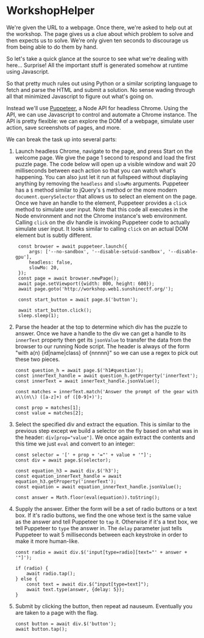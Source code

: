 WorkshopHelper
==============

We're given the URL to a webpage. Once there, we're asked to help out
at the workshop. The page gives us a clue about which problem to
solve and then expects us to solve. We're only given ten seconds to
discourage us from being able to do them by hand.

So let's take a quick glance at the source to see what we're dealing
with here... Surprise! All the important stuff is generated somehow
at runtime using Javascript.

So that pretty much rules out using Python or a similar scripting
language to fetch and parse the HTML and submit a solution. No sense
wading through all that minimized Javascript to figure out what's
going on.

Instead we'll use
[Puppeteer](https://github.com/GoogleChrome/puppeteer), a Node API
for headless Chrome. Using the API, we can use Javascript to control
and automate a Chrome instance. The API is pretty flexible: we can
explore the DOM of a webpage, simulate user action, save screenshots
of pages, and more.

We can break the task up into several parts:

1. Launch headless Chrome, navigate to the page, and press Start on
the welcome page. We give the page 1 second to respond and load the
first puzzle page. The code below will open up a visible window and
wait 20 milliseconds between each action so that you can watch what's
happening. You can also just let it run at fullspeed without
displaying anything by removing the `headless` and `slowMo`
arguments. Puppeteer has a `$` method similar to jQuery's `$` method
or the more modern `document.querySelector` that allows us to select
an element on the page. Once we have an handle to the element,
Puppeteer provides a `click` method to simulate user input. Note that
this code all executes in the Node environment and not the Chrome
instance's web environment. Calling `click` on the div handle is
invoking Puppeteer code to actually simulate user input. It looks
similar to calling `click` on an actual DOM element but is subtly
different.

   ```
    const browser = await puppeteer.launch({
        args: ['--no-sandbox', '--disable-setuid-sandbox', '--disable-gpu'],
        headless: false,
        slowMo: 20,
    });
    const page = await browser.newPage();
    await page.setViewport({width: 800, height: 600});
    await page.goto('http://workshop.web1.sunshinectf.org/');

    const start_button = await page.$('button');

    await start_button.click();
    sleep.sleep(1);
    ```

1. Parse the header at the top to determine which div has the puzzle
to answer. Once we have a handle to the div we can get a handle to its
`innerText` property then get its `jsonValue` to transfer the data 
from the browser to our running Node script. The header is always of
the form "with a(n) {id|name|class} of {nnnnn}" so we can use a regex
to pick out these two pieces.

   ```
   const question_h = await page.$('h1#question');
   const innerText_handle = await question_h.getProperty('innerText');
   const innerText = await innerText_handle.jsonValue();

   const matches = innerText.match('Answer the prompt of the gear with a\\(n\\) ([a-z]+) of ([0-9]+)');

   const prop = matches[1];
   const value = matches[2];
   ```

1. Select the specified div and extract the equation. This is similar
to the previous step except we build a selector on the fly based on
what was in the header: `div[prop="value"]`. We once again extract
the contents and this time we just `eval` and convert to an integer:

   ```
   const selector = '[' + prop + '="' + value + '"]';
   const div = await page.$(selector);

   const equation_h3 = await div.$('h3');
   const equation_innerText_handle = await equation_h3.getProperty('innerText');
   const equation = await equation_innerText_handle.jsonValue();

   const answer = Math.floor(eval(equation)).toString();
   ```

1. Supply the answer. Either the form will be a set of radio buttons
or a text box. If it's radio buttons, we find the one whose text is
the same value as the answer and tell Puppeteer to `tap` it.
Otherwise if it's a text box, we tell Puppeteer to `type` the answer
in. The `delay` parameter just tells Puppeteer to wait 5 milliseconds
between each keystroke in order to make it more human-like.

   ```
   const radio = await div.$('input[type=radio][text="' + answer + '"]');

   if (radio) {
       await radio.tap();
   } else {
       const text = await div.$("input[type=text]");
       await text.type(answer, {delay: 5});
   }
   ```

1. Submit by clicking the button, then repeat ad nauseum. Eventually
you are taken to a page with the flag.

   ```
   const button = await div.$('button');
   await button.tap();
   ```
